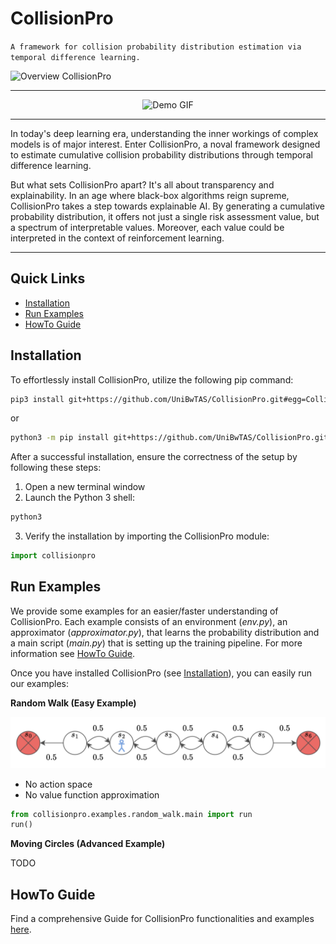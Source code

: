# CollisionPro


```A framework for collision probability distribution estimation via temporal difference learning.```

![Overview CollisionPro](./assets/overview_collisionpro.png "Overview CollisionPro")

---

<p align="center">
    <img src="assets/demo.gif" alt="Demo GIF" />
</p>

---

In today's deep learning era, understanding the inner workings of complex models is of major interest. Enter CollisionPro, a noval framework designed to estimate cumulative collision probability distributions through temporal difference learning.

But what sets CollisionPro apart? It's all about transparency and explainability. In an age where black-box algorithms reign supreme, CollisionPro takes a step towards explainable AI. By generating a cumulative probability distribution, it offers not just a single risk assessment value, but a spectrum of interpretable values. Moreover, each value could be interpreted in the context of reinforcement learning. 

---

## Quick Links

+ [Installation](#installation)
+ [Run Examples](#run-examples)
+ [HowTo Guide](#howto-guide)

## Installation

To effortlessly install CollisionPro, utilize the following pip command:

```bash
pip3 install git+https://github.com/UniBwTAS/CollisionPro.git#egg=CollisionPro
```

or

```bash
python3 -m pip install git+https://github.com/UniBwTAS/CollisionPro.git#egg=CollisionPro
```

After a successful installation, ensure the correctness of the setup by following these steps:

1. Open a new terminal window
2. Launch the Python 3 shell:

```bash
python3
```

3. Verify the installation by importing the CollisionPro module:

```python
import collisionpro
```

## Run Examples

We provide some examples for an easier/faster understanding of CollisionPro. Each example consists of an environment (*env.py*), an approximator (*approximator.py*), that learns the probability distribution and a main script (*main.py*) that is setting up the training pipeline.
For more information see [HowTo Guide](./docs/HowTo.md).

Once you have installed CollisionPro (see [Installation](#installation)), you can easily run our examples:

**Random Walk (Easy Example)**

![Random Walk environment with 7 states](./assets/docs/random_walk.png "Random Walk Example")

+ No action space
+ No value function approximation

```python
from collisionpro.examples.random_walk.main import run
run()
```

**Moving Circles (Advanced Example)**

TODO

## HowTo Guide

Find a comprehensive Guide for CollisionPro functionalities and examples [here](./docs/HowTo.md).

## 